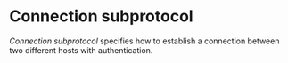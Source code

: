 # Connection subprotocol

*Connection subprotocol* specifies how to establish a connection between two different hosts with authentication.
